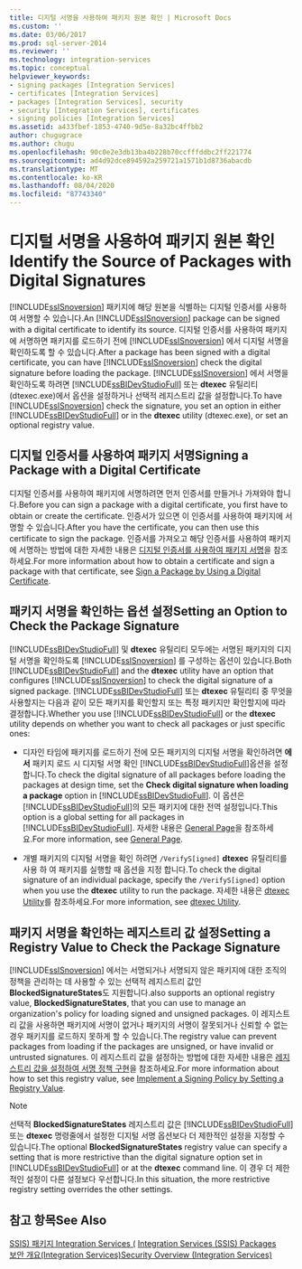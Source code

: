 ```yaml
---
title: 디지털 서명을 사용하여 패키지 원본 확인 | Microsoft Docs
ms.custom: ''
ms.date: 03/06/2017
ms.prod: sql-server-2014
ms.reviewer: ''
ms.technology: integration-services
ms.topic: conceptual
helpviewer_keywords:
- signing packages [Integration Services]
- certificates [Integration Services]
- packages [Integration Services], security
- security [Integration Services], certificates
- signing policies [Integration Services]
ms.assetid: a433fbef-1853-4740-9d5e-8a32bc4ffbb2
author: chugugrace
ms.author: chugu
ms.openlocfilehash: 90c0e2e3db13ba4b228b70ccfffddbc2ff221774
ms.sourcegitcommit: ad4d92dce894592a259721a1571b1d8736abacdb
ms.translationtype: MT
ms.contentlocale: ko-KR
ms.lasthandoff: 08/04/2020
ms.locfileid: "87743340"
---
```

# <a name="identify-the-source-of-packages-with-digital-signatures"></a><span data-ttu-id="a813d-102">디지털 서명을 사용하여 패키지 원본 확인</span><span class="sxs-lookup"><span data-stu-id="a813d-102">Identify the Source of Packages with Digital Signatures</span></span>
  <span data-ttu-id="a813d-103">[!INCLUDE[ssISnoversion](../../includes/ssisnoversion-md.md)] 패키지에 해당 원본을 식별하는 디지털 인증서를 사용하여 서명할 수 있습니다.</span><span class="sxs-lookup"><span data-stu-id="a813d-103">An [!INCLUDE[ssISnoversion](../../includes/ssisnoversion-md.md)] package can be signed with a digital certificate to identify its source.</span></span> <span data-ttu-id="a813d-104">디지털 인증서를 사용하여 패키지에 서명하면 패키지를 로드하기 전에 [!INCLUDE[ssISnoversion](../../includes/ssisnoversion-md.md)] 에서 디지털 서명을 확인하도록 할 수 있습니다.</span><span class="sxs-lookup"><span data-stu-id="a813d-104">After a package has been signed with a digital certificate, you can have [!INCLUDE[ssISnoversion](../../includes/ssisnoversion-md.md)] check the digital signature before loading the package.</span></span> <span data-ttu-id="a813d-105">[!INCLUDE[ssISnoversion](../../includes/ssisnoversion-md.md)] 에서 서명을 확인하도록 하려면 [!INCLUDE[ssBIDevStudioFull](../../includes/ssbidevstudiofull-md.md)] 또는 **dtexec** 유틸리티(dtexec.exe)에서 옵션을 설정하거나 선택적 레지스트리 값을 설정합니다.</span><span class="sxs-lookup"><span data-stu-id="a813d-105">To have [!INCLUDE[ssISnoversion](../../includes/ssisnoversion-md.md)] check the signature, you set an option in either [!INCLUDE[ssBIDevStudioFull](../../includes/ssbidevstudiofull-md.md)] or in the **dtexec** utility (dtexec.exe), or set an optional registry value.</span></span>  
  
## <a name="signing-a-package-with-a-digital-certificate"></a><span data-ttu-id="a813d-106">디지털 인증서를 사용하여 패키지 서명</span><span class="sxs-lookup"><span data-stu-id="a813d-106">Signing a Package with a Digital Certificate</span></span>  
 <span data-ttu-id="a813d-107">디지털 인증서를 사용하여 패키지에 서명하려면 먼저 인증서를 만들거나 가져와야 합니다.</span><span class="sxs-lookup"><span data-stu-id="a813d-107">Before you can sign a package with a digital certificate, you first have to obtain or create the certificate.</span></span> <span data-ttu-id="a813d-108">인증서가 있으면 이 인증서를 사용하여 패키지에 서명할 수 있습니다.</span><span class="sxs-lookup"><span data-stu-id="a813d-108">After you have the certificate, you can then use this certificate to sign the package.</span></span> <span data-ttu-id="a813d-109">인증서를 가져오고 해당 인증서를 사용하여 패키지에 서명하는 방법에 대한 자세한 내용은 [디지털 인증서를 사용하여 패키지 서명](../sign-a-package-by-using-a-digital-certificate.md)을 참조하세요.</span><span class="sxs-lookup"><span data-stu-id="a813d-109">For more information about how to obtain a certificate and sign a package with that certificate, see [Sign a Package by Using a Digital Certificate](../sign-a-package-by-using-a-digital-certificate.md).</span></span>  
  
## <a name="setting-an-option-to-check-the-package-signature"></a><span data-ttu-id="a813d-110">패키지 서명을 확인하는 옵션 설정</span><span class="sxs-lookup"><span data-stu-id="a813d-110">Setting an Option to Check the Package Signature</span></span>  
 <span data-ttu-id="a813d-111">[!INCLUDE[ssBIDevStudioFull](../../includes/ssbidevstudiofull-md.md)] 및 **dtexec** 유틸리티 모두에는 서명된 패키지의 디지털 서명을 확인하도록 [!INCLUDE[ssISnoversion](../../includes/ssisnoversion-md.md)] 를 구성하는 옵션이 있습니다.</span><span class="sxs-lookup"><span data-stu-id="a813d-111">Both [!INCLUDE[ssBIDevStudioFull](../../includes/ssbidevstudiofull-md.md)] and the **dtexec** utility have an option that configures [!INCLUDE[ssISnoversion](../../includes/ssisnoversion-md.md)] to check the digital signature of a signed package.</span></span> <span data-ttu-id="a813d-112">[!INCLUDE[ssBIDevStudioFull](../../includes/ssbidevstudiofull-md.md)] 또는 **dtexec** 유틸리티 중 무엇을 사용할지는 다음과 같이 모든 패키지를 확인할지 또는 특정 패키지만 확인할지에 따라 결정합니다.</span><span class="sxs-lookup"><span data-stu-id="a813d-112">Whether you use [!INCLUDE[ssBIDevStudioFull](../../includes/ssbidevstudiofull-md.md)] or the **dtexec** utility depends on whether you want to check all packages or just specific ones:</span></span>  
  
-   <span data-ttu-id="a813d-113">디자인 타임에 패키지를 로드하기 전에 모든 패키지의 디지털 서명을 확인하려면 **에서** 패키지 로드 시 디지털 서명 확인 [!INCLUDE[ssBIDevStudioFull](../../includes/ssbidevstudiofull-md.md)]옵션을 설정합니다.</span><span class="sxs-lookup"><span data-stu-id="a813d-113">To check the digital signature of all packages before loading the packages at design time, set the **Check digital signature when loading a package** option in [!INCLUDE[ssBIDevStudioFull](../../includes/ssbidevstudiofull-md.md)].</span></span> <span data-ttu-id="a813d-114">이 옵션은 [!INCLUDE[ssBIDevStudioFull](../../includes/ssbidevstudiofull-md.md)]의 모든 패키지에 대한 전역 설정입니다.</span><span class="sxs-lookup"><span data-stu-id="a813d-114">This option is a global setting for all packages in [!INCLUDE[ssBIDevStudioFull](../../includes/ssbidevstudiofull-md.md)].</span></span> <span data-ttu-id="a813d-115">자세한 내용은 [General Page](../general-page-of-integration-services-designers-options.md)을 참조하세요.</span><span class="sxs-lookup"><span data-stu-id="a813d-115">For more information, see [General Page](../general-page-of-integration-services-designers-options.md).</span></span>  
  
-   <span data-ttu-id="a813d-116">개별 패키지의 디지털 서명을 확인 하려면 `/VerifyS[igned]` **dtexec** 유틸리티를 사용 하 여 패키지를 실행할 때 옵션을 지정 합니다.</span><span class="sxs-lookup"><span data-stu-id="a813d-116">To check the digital signature of an individual package, specify the `/VerifyS[igned]` option when you use the **dtexec** utility to run the package.</span></span> <span data-ttu-id="a813d-117">자세한 내용은 [dtexec Utility](../packages/dtexec-utility.md)를 참조하세요.</span><span class="sxs-lookup"><span data-stu-id="a813d-117">For more information, see [dtexec Utility](../packages/dtexec-utility.md).</span></span>  
  
## <a name="setting-a-registry-value-to-check-the-package-signature"></a><span data-ttu-id="a813d-118">패키지 서명을 확인하는 레지스트리 값 설정</span><span class="sxs-lookup"><span data-stu-id="a813d-118">Setting a Registry Value to Check the Package Signature</span></span>  
 [!INCLUDE[ssISnoversion](../../includes/ssisnoversion-md.md)] <span data-ttu-id="a813d-119">에서는 서명되거나 서명되지 않은 패키지에 대한 조직의 정책을 관리하는 데 사용할 수 있는 선택적 레지스트리 값인 **BlockedSignatureStates**도 지원합니다.</span><span class="sxs-lookup"><span data-stu-id="a813d-119">also supports an optional registry value, **BlockedSignatureStates**, that you can use to manage an organization's policy for loading signed and unsigned packages.</span></span> <span data-ttu-id="a813d-120">이 레지스트리 값을 사용하면 패키지에 서명이 없거나 패키지의 서명이 잘못되거나 신뢰할 수 없는 경우 패키지를 로드하지 못하게 할 수 있습니다.</span><span class="sxs-lookup"><span data-stu-id="a813d-120">The registry value can prevent packages from loading if the packages are unsigned, or have invalid or untrusted signatures.</span></span> <span data-ttu-id="a813d-121">이 레지스트리 값을 설정하는 방법에 대한 자세한 내용은 [레지스트리 값을 설정하여 서명 정책 구현](../implement-a-signing-policy-by-setting-a-registry-value.md)을 참조하세요.</span><span class="sxs-lookup"><span data-stu-id="a813d-121">For more information about how to set this registry value, see [Implement a Signing Policy by Setting a Registry Value](../implement-a-signing-policy-by-setting-a-registry-value.md).</span></span>  
  
> [!NOTE]  
>  <span data-ttu-id="a813d-122">선택적 **BlockedSignatureStates** 레지스트리 값은 [!INCLUDE[ssBIDevStudioFull](../../includes/ssbidevstudiofull-md.md)] 또는 **dtexec** 명령줄에서 설정한 디지털 서명 옵션보다 더 제한적인 설정을 지정할 수 있습니다.</span><span class="sxs-lookup"><span data-stu-id="a813d-122">The optional **BlockedSignatureStates** registry value can specify a setting that is more restrictive than the digital signature option set in [!INCLUDE[ssBIDevStudioFull](../../includes/ssbidevstudiofull-md.md)] or at the **dtexec** command line.</span></span> <span data-ttu-id="a813d-123">이 경우 더 제한적인 설정이 다른 설정보다 우선합니다.</span><span class="sxs-lookup"><span data-stu-id="a813d-123">In this situation, the more restrictive registry setting overrides the other settings.</span></span>  
  
## <a name="see-also"></a><span data-ttu-id="a813d-124">참고 항목</span><span class="sxs-lookup"><span data-stu-id="a813d-124">See Also</span></span>  
 <span data-ttu-id="a813d-125">[SSIS&#41; 패키지 Integration Services &#40;](../integration-services-ssis-packages.md) </span><span class="sxs-lookup"><span data-stu-id="a813d-125">[Integration Services &#40;SSIS&#41; Packages](../integration-services-ssis-packages.md) </span></span>  
 [<span data-ttu-id="a813d-126">보안 개요&#40;Integration Services&#41;</span><span class="sxs-lookup"><span data-stu-id="a813d-126">Security Overview &#40;Integration Services&#41;</span></span>](security-overview-integration-services.md)  
  
  
